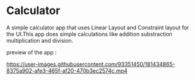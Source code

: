 # Calculator
A simple calculator app that uses Linear Layout and Constraint layout for the UI.This app does simple calculations like addition substraction multiplication and division.

preview of the app :


https://user-images.githubusercontent.com/93351450/181434865-8375a902-afe3-465f-af20-470b3ec2574c.mp4

